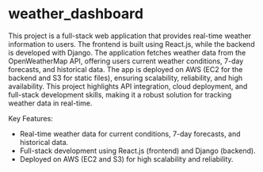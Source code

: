 # weather_dashboard
This project is a full-stack web application that provides real-time weather information to users. The frontend is built using React.js, while the backend is developed with Django. The application fetches weather data from the OpenWeatherMap API, offering users current weather conditions, 7-day forecasts, and historical data. The app is deployed on AWS (EC2 for the backend and S3 for static files), ensuring scalability, reliability, and high availability. This project highlights API integration, cloud deployment, and full-stack development skills, making it a robust solution for tracking weather data in real-time.

Key Features:

- Real-time weather data for current conditions, 7-day forecasts, and historical data.
- Full-stack development using React.js (frontend) and Django (backend).
- Deployed on AWS (EC2 and S3) for high scalability and reliability.
